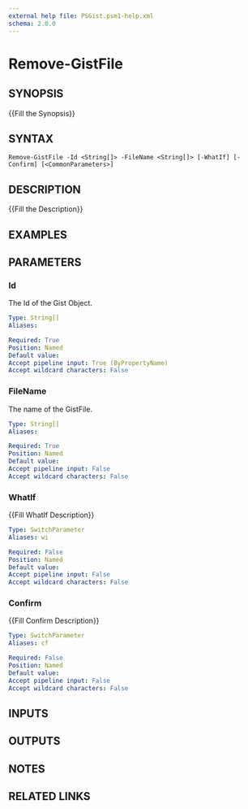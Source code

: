 ```yaml
---
external help file: PSGist.psm1-help.xml
schema: 2.0.0
---
```


# Remove-GistFile
## SYNOPSIS
{{Fill the Synopsis}}

## SYNTAX

```
Remove-GistFile -Id <String[]> -FileName <String[]> [-WhatIf] [-Confirm] [<CommonParameters>]
```

## DESCRIPTION
{{Fill the Description}}

## EXAMPLES

## PARAMETERS

### Id
The Id of the Gist Object.

```yaml
Type: String[]
Aliases: 

Required: True
Position: Named
Default value: 
Accept pipeline input: True (ByPropertyName)
Accept wildcard characters: False
```

### FileName
The name of the GistFile.

```yaml
Type: String[]
Aliases: 

Required: True
Position: Named
Default value: 
Accept pipeline input: False
Accept wildcard characters: False
```

### WhatIf
{{Fill WhatIf Description}}

```yaml
Type: SwitchParameter
Aliases: wi

Required: False
Position: Named
Default value: 
Accept pipeline input: False
Accept wildcard characters: False
```

### Confirm
{{Fill Confirm Description}}

```yaml
Type: SwitchParameter
Aliases: cf

Required: False
Position: Named
Default value: 
Accept pipeline input: False
Accept wildcard characters: False
```

## INPUTS

## OUTPUTS

## NOTES

## RELATED LINKS


